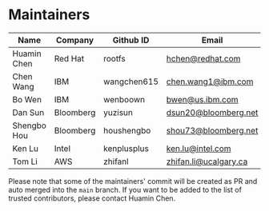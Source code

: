 # Maintainers

|  Name  |  Company  | Github ID  | Email   |
|---|---|---|---|
| Huamin Chen  | Red Hat  | rootfs  | hchen@redhat.com  |
| Chen Wang | IBM | wangchen615 | chen.wang1@ibm.com |
| Bo Wen | IBM | wenboown | bwen@us.ibm.com |
| Dan Sun | Bloomberg | yuzisun  | dsun20@bloomberg.net  |
| Shengbo Hou | Bloomberg | houshengbo | shou73@bloomberg.net |
| Ken Lu | Intel | kenplusplus | ken.lu@intel.com |
| Tom Li | AWS | zhifanl | zhifan.li@ucalgary.ca |

Please note that some of the maintainers' commit will be created as PR and auto merged into the `main` branch. If
you want to be added to the list of trusted contributors, please contact Huamin Chen.